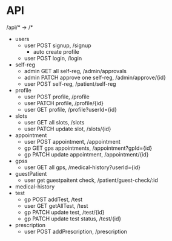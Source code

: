 # API

/api/* -> /*

- users
  - user    POST   signup, /signup
    - auto create profile
  - user    POST   login, /login
- self-reg
  - admin   GET   all self-reg, /admin/approvals
  - admin   PATCH approve one self-reg, /admin/approve/{id}
  - user    POST  self-reg, /patient/self-reg
- profile
  - user    POST  profile, /profile
  - user    PATCH profile, /profile/{id}
  - user    GET   profile, /profile?userId={id}
- slots
  - user    GET     all slots, /slots
  - user    PATCH   update slot, /slots/{id}
- appointment
  - user    POST    appointment, /appointment
  - gp      GET     gps appointments, /appointment?gpId={id}
  - gp      PATCH   update appointment, /appointment/{id}
- gpss
  - user    GET     all gps, /medical-history?userId={id}
- guestPatient
  - user get guestpaitent check, /patient/guest-check/:id
- medical-history
- test
  - gp    POST   addTest, /test
  - user    GET    getAllTest, /test
  - gp    PATCH   update test, /test/{id}
  - gp    PATCH   update test status, /test/{id}
- prescription
  - user    POST   addPrescription, /prescription